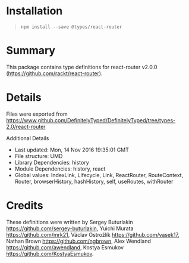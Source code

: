 # Installation
> `npm install --save @types/react-router`

# Summary
This package contains type definitions for react-router v2.0.0 (https://github.com/rackt/react-router).

# Details
Files were exported from https://www.github.com/DefinitelyTyped/DefinitelyTyped/tree/types-2.0/react-router

Additional Details
 * Last updated: Mon, 14 Nov 2016 19:35:01 GMT
 * File structure: UMD
 * Library Dependencies: history
 * Module Dependencies: history, react
 * Global values: IndexLink, Lifecycle, Link, ReactRouter, RouteContext, Router, browserHistory, hashHistory, self, useRoutes, withRouter

# Credits
These definitions were written by Sergey Buturlakin <https://github.com/sergey-buturlakin>, Yuichi Murata <https://github.com/mrk21>, Václav Ostrožlík <https://github.com/vasek17>, Nathan Brown <https://github.com/ngbrown>, Alex Wendland <https://github.com/awendland>, Kostya Esmukov <https://github.com/KostyaEsmukov>.
